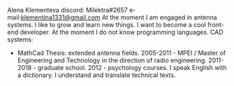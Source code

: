 Alena Klementeva
discord: Milektra#2657
e-mail:klementina1331@gmail.com
At the moment I am engaged in antenna systems. I like to grow and learn new
 things. I want to become a cool front-end developer.
At the moment I do not know programming languages.
CAD systems:
- MathCad
Thesis: extended antenna fields.
2005-2011 - MPEI / Master of Engineering and Technology in the direction
of radio engineering.
2011-2018 - graduate school.
2012 - psychology courses.
I speak English with a dictionary. I understand and translate technical
texts.